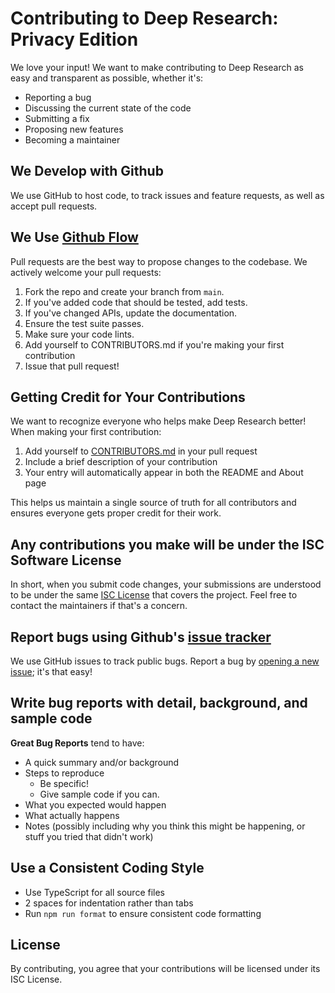 # Contributing to Deep Research: Privacy Edition

We love your input! We want to make contributing to Deep Research as easy and transparent as possible, whether it's:

- Reporting a bug
- Discussing the current state of the code
- Submitting a fix
- Proposing new features
- Becoming a maintainer

## We Develop with Github
We use GitHub to host code, to track issues and feature requests, as well as accept pull requests.

## We Use [Github Flow](https://guides.github.com/introduction/flow/index.html)
Pull requests are the best way to propose changes to the codebase. We actively welcome your pull requests:

1. Fork the repo and create your branch from `main`.
2. If you've added code that should be tested, add tests.
3. If you've changed APIs, update the documentation.
4. Ensure the test suite passes.
5. Make sure your code lints.
6. Add yourself to CONTRIBUTORS.md if you're making your first contribution
7. Issue that pull request!

## Getting Credit for Your Contributions

We want to recognize everyone who helps make Deep Research better! When making your first contribution:

1. Add yourself to [CONTRIBUTORS.md](CONTRIBUTORS.md) in your pull request
2. Include a brief description of your contribution
3. Your entry will automatically appear in both the README and About page

This helps us maintain a single source of truth for all contributors and ensures everyone gets proper credit for their work.

## Any contributions you make will be under the ISC Software License
In short, when you submit code changes, your submissions are understood to be under the same [ISC License](http://choosealicense.com/licenses/isc/) that covers the project. Feel free to contact the maintainers if that's a concern.

## Report bugs using Github's [issue tracker](https://github.com/coolcline/deep-research-privacy/issues)
We use GitHub issues to track public bugs. Report a bug by [opening a new issue](https://github.com/coolcline/deep-research-privacy/issues/new); it's that easy!

## Write bug reports with detail, background, and sample code

**Great Bug Reports** tend to have:

- A quick summary and/or background
- Steps to reproduce
  - Be specific!
  - Give sample code if you can.
- What you expected would happen
- What actually happens
- Notes (possibly including why you think this might be happening, or stuff you tried that didn't work)

## Use a Consistent Coding Style

* Use TypeScript for all source files
* 2 spaces for indentation rather than tabs
* Run `npm run format` to ensure consistent code formatting

## License
By contributing, you agree that your contributions will be licensed under its ISC License.